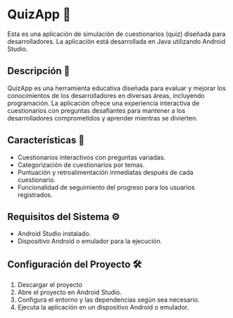 # QuizApp 🚀

Esta es una aplicación de simulación de cuestionarios (quiz) diseñada para desarrolladores. La aplicación está desarrollada en Java utilizando Android Studio.

## Descripción 📝

QuizApp es una herramienta educativa diseñada para evaluar y mejorar los conocimientos de los desarrolladores en diversas áreas, incluyendo programación. La aplicación ofrece una experiencia interactiva de cuestionarios con preguntas desafiantes para mantener a los desarrolladores comprometidos y aprender mientras se divierten.

## Características 🌟

- Cuestionarios interactivos con preguntas variadas.
- Categorización de cuestionarios por temas.
- Puntuación y retroalimentación inmediatas después de cada cuestionario.
- Funcionalidad de seguimiento del progreso para los usuarios registrados.
  
## Requisitos del Sistema ⚙️

- Android Studio instalado.
- Dispositivo Android o emulador para la ejecución.

## Configuración del Proyecto 🛠️

1. Descargar el proyecto
2. Abre el proyecto en Android Studio.
3. Configura el entorno y las dependencias según sea necesario.
4. Ejecuta la aplicación en un dispositivo Android o emulador.



